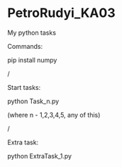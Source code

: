 # PetroRudyi_KA03

My python tasks

Commands:

pip install numpy

/

Start tasks:

python Task_n.py

(where n - 1,2,3,4,5, any of this)

/

Extra task:


python ExtraTask_1.py